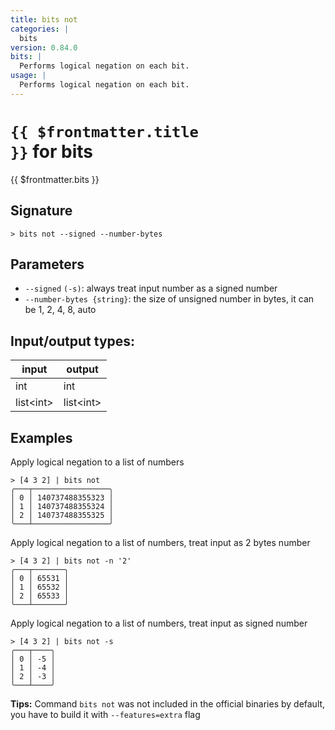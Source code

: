 ```yaml
---
title: bits not
categories: |
  bits
version: 0.84.0
bits: |
  Performs logical negation on each bit.
usage: |
  Performs logical negation on each bit.
---
```


# <code>{{ $frontmatter.title }}</code> for bits

<div class='command-title'>{{ $frontmatter.bits }}</div>

## Signature

```> bits not --signed --number-bytes```

## Parameters

 -  `--signed` `(-s)`: always treat input number as a signed number
 -  `--number-bytes {string}`: the size of unsigned number in bytes, it can be 1, 2, 4, 8, auto


## Input/output types:

| input     | output    |
| --------- | --------- |
| int       | int       |
| list\<int\> | list\<int\> |
## Examples

Apply logical negation to a list of numbers
```shell
> [4 3 2] | bits not
╭───┬─────────────────╮
│ 0 │ 140737488355323 │
│ 1 │ 140737488355324 │
│ 2 │ 140737488355325 │
╰───┴─────────────────╯

```

Apply logical negation to a list of numbers, treat input as 2 bytes number
```shell
> [4 3 2] | bits not -n '2'
╭───┬───────╮
│ 0 │ 65531 │
│ 1 │ 65532 │
│ 2 │ 65533 │
╰───┴───────╯

```

Apply logical negation to a list of numbers, treat input as signed number
```shell
> [4 3 2] | bits not -s
╭───┬────╮
│ 0 │ -5 │
│ 1 │ -4 │
│ 2 │ -3 │
╰───┴────╯

```


**Tips:** Command `bits not` was not included in the official binaries by default, you have to build it with `--features=extra` flag